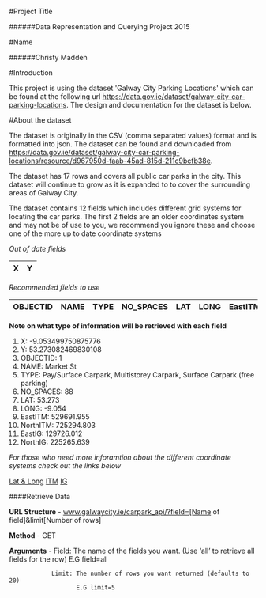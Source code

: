 #Project Title

######Data Representation and Querying Project 2015

#Name

######Christy Madden

#Introduction

This project is using the dataset 'Galway City Parking Locations' which can be found at the following url https://data.gov.ie/dataset/galway-city-car-parking-locations. The design and documentation for the dataset is below.

#About the dataset

The dataset is originally in the CSV (comma separated values) format and is formatted into json. The dataset can be found and downloaded from https://data.gov.ie/dataset/galway-city-car-parking-locations/resource/d967950d-faab-45ad-815d-211c9bcfb38e.

The dataset has 17 rows and covers all public car parks in the city. This dataset will continue to grow as it is expanded to to cover the surrounding areas of Galway City. 

The dataset contains 12 fields which includes different grid systems for locating the car parks.
The first 2 fields are an older coordinates system and may not be of use to you, we recommend you ignore these and choose one of the more up to date coordinate systems

*Out of date fields*

|  X |  Y |
|---|---|

*Recommended fields to use*

|OBJECTID|NAME|TYPE|NO_SPACES|LAT|LONG|EastITM|NorthITM|EastIG|NorthIG|   
|---|---|---|---|---|---|---|---|---|---|

**Note on what type of information will be retrieved with each field**

1. X: -9.053499750875776
2. Y: 53.273082469830108
3. OBJECTID: 1
4. NAME: Market St
5. TYPE: Pay/Surface Carpark, Multistorey Carpark, Surface Carpark (free parking)
6. NO_SPACES: 88
7. LAT: 53.273
8. LONG: -9.054
9. EastITM: 529691.955
10. NorthITM: 725294.803
11. EastIG: 129726.012
12. NorthIG: 225265.639

*For those who need more inforamtion about the different coordinate systems check out the links below*

[Lat & Long](https://www.learner.org/jnorth/tm/LongitudeIntro.html)
[ITM](https://en.wikipedia.org/wiki/Irish_Transverse_Mercator)
[IG](https://en.wikipedia.org/wiki/Irish_grid_reference_system)

####Retrieve Data

**URL Structure** -  www.galwaycity.ie/carpark_api/?field=[Name of field]&limit[Number of rows]

**Method** - GET 

**Arguments** - Field: The name of the fields you want. (Use ‘all’ to retrieve all fields for the row)
                       E.G field=all
                       
                Limit: The number of rows you want returned (defaults to 20)
                       E.G limit=5












